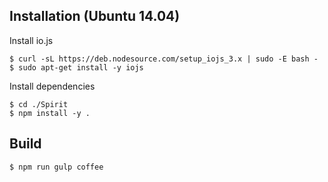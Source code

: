 ## Installation (Ubuntu 14.04)

Install io.js
```
$ curl -sL https://deb.nodesource.com/setup_iojs_3.x | sudo -E bash -
$ sudo apt-get install -y iojs
```

Install dependencies
```
$ cd ./Spirit
$ npm install -y .
```

## Build

```
$ npm run gulp coffee
```
